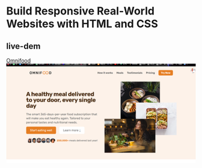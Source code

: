 # Build Responsive Real-World Websites with HTML and CSS


## live-dem
[Omnifood](https://omnifood-mfarag.netlify.app/)
![Screen-shoot](omm.PNG)